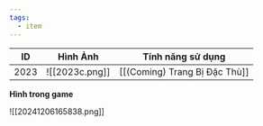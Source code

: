 ```yaml
---
tags:
  - item
---
```


| ID   | Hình Ảnh       | Tính năng sử dụng             |
| ---- | -------------- | ----------------------------- |
| 2023 | ![[2023c.png]] | [[(Coming) Trang Bị Đặc Thù]] |

**Hình trong game**

![[20241206165838.png]]
